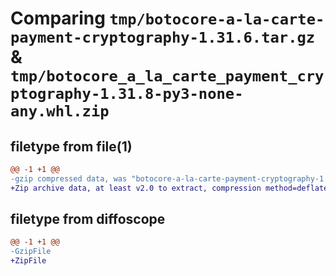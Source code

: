 # Comparing `tmp/botocore-a-la-carte-payment-cryptography-1.31.6.tar.gz` & `tmp/botocore_a_la_carte_payment_cryptography-1.31.8-py3-none-any.whl.zip`

## filetype from file(1)

```diff
@@ -1 +1 @@
-gzip compressed data, was "botocore-a-la-carte-payment-cryptography-1.31.6.tar", last modified: Thu Jul 20 01:20:32 2023, max compression
+Zip archive data, at least v2.0 to extract, compression method=deflate
```

## filetype from diffoscope

```diff
@@ -1 +1 @@
-GzipFile
+ZipFile
```

